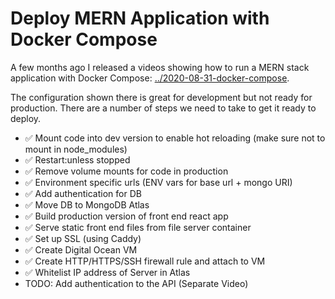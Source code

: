 # Deploy MERN Application with Docker Compose

A few months ago I released a videos showing how to run a MERN stack application with Docker Compose: [../2020-08-31-docker-compose](../2020-08-31-docker-compose).

The configuration shown there is great for development but not ready for production. There are a number of steps we need to take to get it ready to deploy.

- ✅ Mount code into dev version to enable hot reloading (make sure not to mount in node_modules)
- ✅ Restart:unless stopped
- ✅ Remove volume mounts for code in production
- ✅ Environment specific urls (ENV vars for base url + mongo URI)
- ✅ Add authentication for DB 
- ✅ Move DB to MongoDB Atlas
- ✅ Build production version of front end react app
- ✅ Serve static front end files from file server container
- ✅ Set up SSL (using Caddy)
- ✅ Create Digital Ocean VM
- ✅ Create HTTP/HTTPS/SSH firewall rule and attach to VM
- ✅ Whitelist IP address of Server in Atlas
- TODO: Add authentication to the API (Separate Video)

